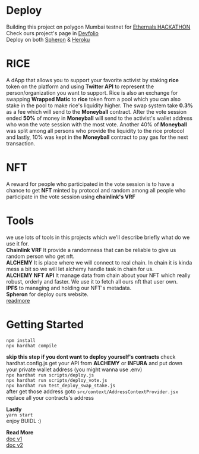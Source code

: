 # Deploy
Building this project on polygon Mumbai testnet for [Ethernals HACKATHON](https://ethernals.devfolio.co/) <br/>
Check ours project's page in [Devfolio](https://devfolio.co/submissions/rice-070f)  <br/>
Deploy on both [Spheron](https://rice-lopwzp.argoapp.io) & [Heroku](https://rice-skdue.herokuapp.com/swap) <br/>


# RICE

A dApp that allows you to support your favorite activist by staking **rice** token on the platform and using **Twitter API** to represent the person/organization you want to support. Rice is also an exchange for swapping **Wrapped Matic** to **rice** token from a pool which you can also stake in the pool to make rice's liquidity higher. The swap system take **0.3%** as a fee which will send to the **Moneyball** contract. After the vote session ended **50%** of money in **Moneyball** will send to the activist's wallet address who won the vote session with the most vote. Another 40% of **Moneyball** was split among all persons who provide the liquidity to the rice protocol and lastly, 10% was kept in the **Moneyball** contract to pay gas for the next transaction.

# NFT

A reward for people who participated in the vote session is to have a chance to get **NFT** minted by protocol and random among all people who participate in the vote session using **chainlink's VRF**


# Tools <br/>
we use lots of tools in this projects which we'll describe briefly what do we use it for.<br/>
**Chainlink VRF** It provide a randomness that can be reliable to give us random person who get nft.<br/>
**ALCHEMY** It is place where we will connect to real chain. In chain it is kinda mess a bit so we will let alchemy handle task in chain for us.<br/>
**ALCHEMY NFT API** It manage data from chain about your NFT which really robust, orderly and faster. We use it to fetch all ours nft that user own.<br/>
**IPFS** to managing and holding our NFT's metadata.<br/>
**Spheron** for deploy ours website.<br/>
[readmore](https://skdue-ethernals.github.io/rice-docs/#/tools)<br/>




# Getting Started
`npm install`  
`npx hardhat compile` 

**skip this step if you dont want to deploy yourself's contracts**
check hardhat.config.js get your API from **ALCHEMY** or **INFURA** and put down your private wallet address (you might wanna use .env)<br/>
`npx hardhat run scripts/deploy.js`<br/>
`npx hardhat run scripts/deploy_vote.js`<br/>
`npx hardhat run test_deploy_swap_stake.js`<br/>
after get those address goto `src/context/AddressContextProvider.jsx` replace all your contracts's address<br/>

**Lastly**<br/>
```yarn start```  
enjoy BUIDL :)

**Read More**<br/>
[doc v1](https://docs.google.com/document/d/1Zgktz3rl3L3etOMBdXSVNMAD0m041fJvvSHRQ0sSNPg/edit?usp=sharing)<br/>
[doc v2](https://skdue-ethernals.github.io/rice-docs/#/)<br/>
